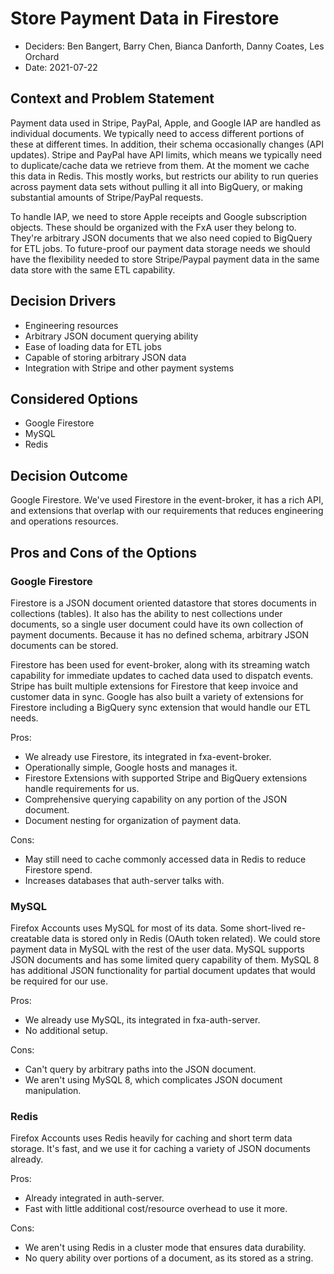 # Store Payment Data in Firestore

- Deciders: Ben Bangert, Barry Chen, Bianca Danforth, Danny Coates, Les Orchard
- Date: 2021-07-22

## Context and Problem Statement

Payment data used in Stripe, PayPal, Apple, and Google IAP are handled as individual documents. We typically need to access different portions of these at different times. In addition, their schema occasionally changes (API updates). Stripe and PayPal have API limits, which means we typically need to duplicate/cache data we retrieve from them. At the moment we cache this data in Redis. This mostly works, but restricts our ability to run queries across payment data sets without pulling it all into BigQuery, or making substantial amounts of Stripe/PayPal requests.

To handle IAP, we need to store Apple receipts and Google subscription objects. These should be organized with the FxA user they belong to. They're arbitrary JSON documents that we also need copied to BigQuery for ETL jobs. To future-proof our payment data storage needs we should have the flexibility needed to store Stripe/Paypal payment data in the same data store with the same ETL capability.

## Decision Drivers

- Engineering resources
- Arbitrary JSON document querying ability
- Ease of loading data for ETL jobs
- Capable of storing arbitrary JSON data
- Integration with Stripe and other payment systems

## Considered Options

- Google Firestore
- MySQL
- Redis

## Decision Outcome

Google Firestore. We've used Firestore in the event-broker, it has a rich API, and extensions that overlap with our requirements that reduces engineering and operations resources.

## Pros and Cons of the Options

### Google Firestore

Firestore is a JSON document oriented datastore that stores documents in collections (tables). It also has the ability to nest collections under documents, so a single user document could have its own collection of payment documents. Because it has no defined schema, arbitrary JSON documents can be stored.

Firestore has been used for event-broker, along with its streaming watch capability for immediate updates to cached data used to dispatch events. Stripe has built multiple extensions for Firestore that keep invoice and customer data in sync. Google has also built a variety of extensions for Firestore including a BigQuery sync extension that would handle our ETL needs.

Pros:

- We already use Firestore, its integrated in fxa-event-broker.
- Operationally simple, Google hosts and manages it.
- Firestore Extensions with supported Stripe and BigQuery extensions handle requirements for us.
- Comprehensive querying capability on any portion of the JSON document.
- Document nesting for organization of payment data.

Cons:

- May still need to cache commonly accessed data in Redis to reduce Firestore spend.
- Increases databases that auth-server talks with.

### MySQL

Firefox Accounts uses MySQL for most of its data. Some short-lived re-creatable data is stored only in Redis (OAuth token related). We could store payment data in MySQL with the rest of the user data. MySQL supports JSON documents and has some limited query capability of them. MySQL 8 has additional JSON functionality for partial document updates that would be required for our use.

Pros:

- We already use MySQL, its integrated in fxa-auth-server.
- No additional setup.

Cons:

- Can't query by arbitrary paths into the JSON document.
- We aren't using MySQL 8, which complicates JSON document manipulation.

### Redis

Firefox Accounts uses Redis heavily for caching and short term data storage. It's fast, and we use it for caching a variety of JSON documents already.

Pros:

- Already integrated in auth-server.
- Fast with little additional cost/resource overhead to use it more.

Cons:

- We aren't using Redis in a cluster mode that ensures data durability.
- No query ability over portions of a document, as its stored as a string.
